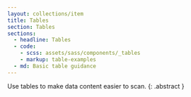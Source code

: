 ```yaml
---
layout: collections/item
title: Tables
section: Tables
sections:
  - headline: Tables
  - code:
    - scss: assets/sass/components/_tables
    - markup: table-examples
  - md: Basic table guidance
---
```


Use tables to make data content easier to scan.
{: .abstract }
